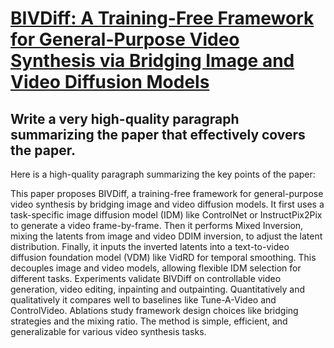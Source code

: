 # [BIVDiff: A Training-Free Framework for General-Purpose Video Synthesis   via Bridging Image and Video Diffusion Models](https://arxiv.org/abs/2312.02813)

## Write a very high-quality paragraph summarizing the paper that effectively covers the paper.

 Here is a high-quality paragraph summarizing the key points of the paper:

This paper proposes BIVDiff, a training-free framework for general-purpose video synthesis by bridging image and video diffusion models. It first uses a task-specific image diffusion model (IDM) like ControlNet or InstructPix2Pix to generate a video frame-by-frame. Then it performs Mixed Inversion, mixing the latents from image and video DDIM inversion, to adjust the latent distribution. Finally, it inputs the inverted latents into a text-to-video diffusion foundation model (VDM) like VidRD for temporal smoothing. This decouples image and video models, allowing flexible IDM selection for different tasks. Experiments validate BIVDiff on controllable video generation, video editing, inpainting and outpainting. Quantitatively and qualitatively it compares well to baselines like Tune-A-Video and ControlVideo. Ablations study framework design choices like bridging strategies and the mixing ratio. The method is simple, efficient, and generalizable for various video synthesis tasks.
